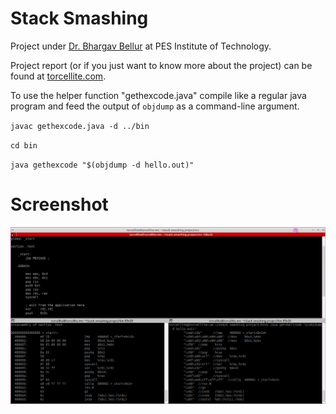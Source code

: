 # Stack Smashing

Project under [Dr. Bhargav Bellur] at PES Institute of Technology.

Project report (or if you just want to know more about the project) can be found at [torcellite.com].

To use the helper function "gethexcode.java" compile like a regular java program and feed the output of `objdump` as a command-line argument.

`javac gethexcode.java -d ../bin`

`cd bin`

`java gethexcode "$(objdump -d hello.out)"`

# Screenshot

![screenshot](screenshots/screenshot_helper_function.png)


[torcellite.com]:http://torcellite.com/projects/stack-smashing.html
[Dr. Bhargav Bellur]:http://pes.edu/faculty/bhargav-bellur